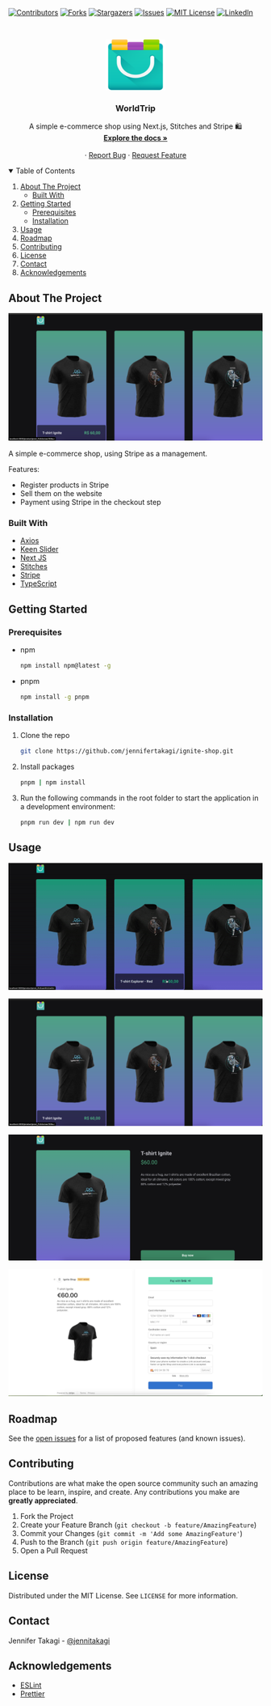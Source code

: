 <!-- Inspired by https://github.com/jennifertakagi/REPO_NAME -->

<!-- PROJECT SHIELDS -->

[![Contributors][contributors-shield]][contributors-url]
[![Forks][forks-shield]][forks-url]
[![Stargazers][stars-shield]][stars-url]
[![Issues][issues-shield]][issues-url]
[![MIT License][license-shield]][license-url]
[![LinkedIn][linkedin-shield]][linkedin-url]

<!-- PROJECT LOGO -->
<br />
<p align="center">
  <a href="https://github.com/jennifertakagi/ignite-shop">
    <img src="docs/logo.png" alt="Logo" width="120" height="100">
  </a>

  <h3 align="center">WorldTrip</h3>

  <p align="center">
    A simple e-commerce shop using Next.js, Stitches and Stripe 🛍️
    <br />
    <a href="https://github.com/jennifertakagi/ignite-shop"><strong>Explore the docs »</strong></a>
    <br />
    <br />
    ·
    <a href="https://github.com/jennifertakagi/ignite-shop/issues">Report Bug</a>
    ·
    <a href="https://github.com/jennifertakagi/ignite-shop/issues">Request Feature</a>
  </p>
</p>

<!-- TABLE OF CONTENTS -->
<details open="open">
  <summary>Table of Contents</summary>
  <ol>
    <li>
      <a href="#about-the-project">About The Project</a>
      <ul>
        <li><a href="#built-with">Built With</a></li>
      </ul>
    </li>
    <li>
      <a href="#getting-started">Getting Started</a>
      <ul>
        <li><a href="#prerequisites">Prerequisites</a></li>
        <li><a href="#installation">Installation</a></li>
      </ul>
    </li>
    <li><a href="#usage">Usage</a></li>
    <li><a href="#roadmap">Roadmap</a></li>
    <li><a href="#contributing">Contributing</a></li>
    <li><a href="#license">License</a></li>
    <li><a href="#contact">Contact</a></li>
    <li><a href="#acknowledgements">Acknowledgements</a></li>
  </ol>
</details>

<!-- ABOUT THE PROJECT -->

## About The Project

[![Product Name Screen Shot][product-screenshot]](#)

A simple e-commerce shop, using Stripe as a management.

Features:

- Register products in Stripe
- Sell them on the website
- Payment using Stripe in the checkout step

### Built With

- [Axios](https://github.com/axios/axios)
- [Keen Slider](https://keen-slider.io/)
- [Next JS](https://nextjs.org/)
- [Stitches](https://stitches.dev/)
- [Stripe](https://docs.stripe.com/development)
- [TypeScript](typescriptlang.org/)

<!-- GETTING STARTED -->

## Getting Started

### Prerequisites

- npm

  ```sh
  npm install npm@latest -g
  ```

- pnpm

  ```sh
  npm install -g pnpm
  ```

### Installation

1. Clone the repo
   ```sh
   git clone https://github.com/jennifertakagi/ignite-shop.git
   ```
2. Install packages
   ```sh
   pnpm | npm install
   ```
3. Run the following commands in the root folder to start the application in a development environment:
   ```sh
   pnpm run dev | npm run dev
   ```

<!-- USAGE EXAMPLES -->

## Usage

<p align="left">
   <img src="docs/ignite-shop.gif" />
</p>

<p align="left">
   <img src="docs/homepage.png" />
</p>

<p align="left">
   <img src="docs/product-page.png" />
</p>

<p align="left">
   <img src="docs/checkout-page.png" />
</p>

<!-- ROADMAP -->

## Roadmap

See the [open issues](https://github.com/jennifertakagi/ignite-shop/issues) for a list of proposed features (and known issues).

<!-- CONTRIBUTING -->

## Contributing

Contributions are what make the open source community such an amazing place to be learn, inspire, and create. Any contributions you make are **greatly appreciated**.

1. Fork the Project
2. Create your Feature Branch (`git checkout -b feature/AmazingFeature`)
3. Commit your Changes (`git commit -m 'Add some AmazingFeature'`)
4. Push to the Branch (`git push origin feature/AmazingFeature`)
5. Open a Pull Request

<!-- LICENSE -->

## License

Distributed under the MIT License. See `LICENSE` for more information.

<!-- CONTACT -->

## Contact

Jennifer Takagi - [@jennitakagi](https://twitter.com/jennitakagi)

<!-- ACKNOWLEDGEMENTS -->

## Acknowledgements

- [ESLint](https://eslint.org/)
- [Prettier](https://prettier.io/)

<!-- MARKDOWN LINKS & IMAGES -->
<!-- https://www.markdownguide.org/basic-syntax/#reference-style-links -->

[contributors-shield]: https://img.shields.io/github/contributors/jennifertakagi/worldtrip.svg?style=for-the-badge
[contributors-url]: https://github.com/jennifertakagi/ignite-shop/graphs/contributors
[forks-shield]: https://img.shields.io/github/forks/jennifertakagi/worldtrip.svg?style=for-the-badge
[forks-url]: https://github.com/jennifertakagi/ignite-shop/network/members
[stars-shield]: https://img.shields.io/github/stars/jennifertakagi/worldtrip.svg?style=for-the-badge
[stars-url]: https://github.com/jennifertakagi/ignite-shop/stargazers
[issues-shield]: https://img.shields.io/github/issues/jennifertakagi/worldtrip.svg?style=for-the-badge
[issues-url]: https://github.com/jennifertakagi/ignite-shop/issues
[license-shield]: https://img.shields.io/github/license/jennifertakagi/worldtrip.svg?style=for-the-badge
[license-url]: https://github.com/jennifertakagi/ignite-shop/blob/master/LICENSE.txt
[linkedin-shield]: https://img.shields.io/badge/-LinkedIn-black.svg?style=for-the-badge&logo=linkedin&colorB=555
[linkedin-url]: https://linkedin.com/in/jennifertakagi
[product-screenshot]: docs/homepage.png
